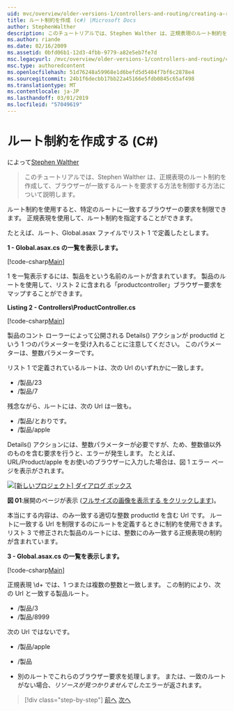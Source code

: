 ```yaml
---
uid: mvc/overview/older-versions-1/controllers-and-routing/creating-a-route-constraint-cs
title: ルート制約を作成 (c#) |Microsoft Docs
author: StephenWalther
description: このチュートリアルでは、Stephen Walther は、正規表現のルート制約を作成して、ブラウザーが一致するルートを要求する方法を制御する方法について説明します。
ms.author: riande
ms.date: 02/16/2009
ms.assetid: 0bfd06b1-12d3-4fbb-9779-a82e5eb7fe7d
msc.legacyurl: /mvc/overview/older-versions-1/controllers-and-routing/creating-a-route-constraint-cs
msc.type: authoredcontent
ms.openlocfilehash: 51d76248a59968e1d6befd5d5404f7bf6c2878e4
ms.sourcegitcommit: 24b1f6decbb17bb22a45166e5fdb0845c65af498
ms.translationtype: MT
ms.contentlocale: ja-JP
ms.lasthandoff: 03/01/2019
ms.locfileid: "57049619"
---
```

<a name="creating-a-route-constraint-c"></a>ルート制約を作成する (C#)
====================
によって[Stephen Walther](https://github.com/StephenWalther)

> このチュートリアルでは、Stephen Walther は、正規表現のルート制約を作成して、ブラウザーが一致するルートを要求する方法を制御する方法について説明します。


ルート制約を使用すると、特定のルートに一致するブラウザーの要求を制限できます。 正規表現を使用して、ルート制約を指定することができます。

たとえば、ルート、Global.asax ファイルでリスト 1 で定義したとします。

**1 - Global.asax.cs の一覧を表示します。**

[!code-csharp[Main](creating-a-route-constraint-cs/samples/sample1.cs)]

1 を一覧表示するには、製品をという名前のルートが含まれています。 製品のルートを使用して、リスト 2 に含まれる「productcontroller」ブラウザー要求をマップすることができます。

**Listing 2 - Controllers\ProductController.cs**

[!code-csharp[Main](creating-a-route-constraint-cs/samples/sample2.cs)]

製品のコント ローラーによって公開される Details() アクションが productId という 1 つのパラメーターを受け入れることに注意してください。 このパラメーターは、整数パラメーターです。

リスト 1 で定義されているルートは、次の Url のいずれかに一致します。

- /製品/23
- /製品/7

残念ながら、ルートには、次の Url は一致も。

- /製品/とおりです。
- /製品/apple

Details() アクションには、整数パラメーターが必要ですが、ため、整数値以外のものを含む要求を行うと、エラーが発生します。 たとえば、URL/Product/apple をお使いのブラウザーに入力した場合は、図 1 エラー ページを表示がされます。


[![[新しいプロジェクト] ダイアログ ボックス](creating-a-route-constraint-cs/_static/image1.jpg)](creating-a-route-constraint-cs/_static/image1.png)

**図 01**:展開のページが表示 ([フルサイズの画像を表示する をクリックします](creating-a-route-constraint-cs/_static/image2.png))。


本当にする内容は、のみ一致する適切な整数 productId を含む Url です。 ルートに一致する Url を制限するのにルートを定義するときに制約を使用できます。 リスト 3 で修正された製品のルートには、整数にのみ一致する正規表現の制約が含まれています。

**3 - Global.asax.cs の一覧を表示します。**

[!code-csharp[Main](creating-a-route-constraint-cs/samples/sample3.cs)]

正規表現 \d+ では、1 つまたは複数の整数と一致します。 この制約により、次の Url と一致する製品ルート。

- /製品/3
- /製品/8999

次の Url ではないです。

- /製品/apple
- /製品

- 別のルートでこれらのブラウザー要求を処理します。 または、一致のルートがない場合、*リソースが見つかりませんでした*エラーが返されます。

> [!div class="step-by-step"]
> [前へ](creating-custom-routes-cs.md)
> [次へ](creating-a-custom-route-constraint-cs.md)

